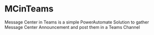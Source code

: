 # MCinTeams
Message Center in Teams is a simple PowerAutomate Solution to gather Message Center Announcement and post them in a Teams Channel
